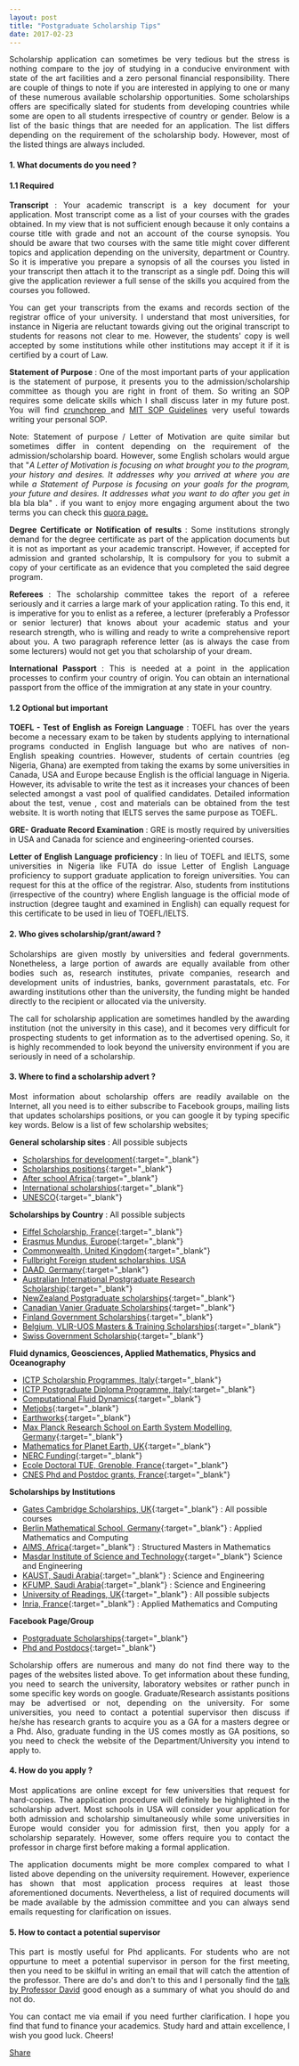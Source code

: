 ```yaml
---
layout: post
title: "Postgraduate Scholarship Tips"
date: 2017-02-23
---
```


<div id="fb-root"></div>
<script>(function(d, s, id) {
var js, fjs = d.getElementsByTagName(s)[0];
if (d.getElementById(id)) return;
js = d.createElement(s); js.id = id;
js.src = "//connect.facebook.net/en_US/sdk.js#xfbml=1&version=v2.8";
fjs.parentNode.insertBefore(js, fjs);
}(document, 'script', 'facebook-jssdk'));</script>

<p style='text-align: justify;'>
Scholarship application can sometimes be very tedious but the stress is nothing compare to the joy of studying in a conducive environment with state of the art facilities and a zero personal financial responsibility. There are couple of things to note if you are interested in applying to one or many of these numerous available scholarship opportunities. Some scholarships offers are specifically slated for students from developing countries while some are  open to all students irrespective of country or gender. Below is a list of the basic things that are needed for an application. The list differs depending on the requirement of the scholarship body. However, most of the listed things are always included. </p>

#### 1. What documents do you need ?

#### 1.1 Required

<p style='text-align: justify;'>
<b>Transcript </b>: Your academic transcript is a key document for your application. Most transcript come as a list of your courses with the grades obtained. In my view that is not sufficient enough because it only contains a course title with grade and not an account of the course synopsis. You should be aware that two courses with the same title might cover different topics and application depending on the university, department or Country. So it is imperative you prepare a synopsis of all the courses you listed in your transcript then attach it to the transcript as a single pdf. Doing this will give the application reviewer a full sense of the skills you acquired from the courses you followed.</p>

<p style='text-align: justify;'>
You can get your transcripts from the exams and records section of the registrar office of your university. I understand that most universities, for instance in Nigeria are reluctant towards giving out the original transcript to students for reasons not clear to me. However, the students' copy is well accepted by some institutions while other institutions may accept it if it is certified by a court of Law.</p>

<p style='text-align: justify;'>
<b>Statement of Purpose </b>: One of the most important parts of your application is the statement of purpose, it presents you to the admission/scholarship committee as though you are right in front of them. So writing an SOP requires some delicate skills which I shall discuss later in my future post. You will find <a href="https://crunchprep.com/gre/2014/powerful-statement-of-purpose" target="_blank"> crunchprep </a> and <a href="http://web.mit.edu/msrp/myMSRP/docs/Statement%20of%20purpose%20guidelines.pdf" target="_blank"> MIT SOP Guidelines</a> very useful towards writing your personal SOP.</p>

<p style='text-align: justify;'>
Note: Statement of purpose / Letter of Motivation are quite similar but sometimes differ in content depending on the requirement of the admission/scholarship board. However, some English scholars would argue that "<i>A Letter of Motivation is focusing on what brought you to the program, your history and desires. It addresses why you arrived at where you are </i> while <i> a Statement of Purpose is focusing on your goals for the program, your future and desires. It addresses what you want to do after you get in </i> bla bla bla" . if you want to enjoy more engaging argument about the two terms you can check this <a href="https://www.quora.com/What-is-the-difference-LOM-Letter-of-Motivation-and-SOP-Statement-of-Purpose" target="_blank"> quora page. </a> </p>

<p style='text-align: justify;'>
<b>Degree Certificate or Notification of results </b>: Some institutions strongly demand for the degree certificate as part of the application documents but it is not as important as your academic transcript. However, if accepted for admission and granted scholarship, It is compulsory for you to submit a copy of your certificate as an evidence that you completed the said degree program.</p>


<p style='text-align: justify;'>
<b>Referees </b>: The scholarship committee takes the report of a referee seriously and it carries a large mark of your application rating. To this end, it is imperative for you to enlist as a referee, a lecturer (preferably a Professor or senior lecturer) that knows about your academic status and your research strength, who is willing and ready to write a comprehensive report about you. A two paragraph reference letter (as is always the case from some lecturers) would not get you that scholarship of your dream.</p>

<p style='text-align: justify;'>
<b>International Passport </b>: This is needed at a point in the application processes to confirm your country of origin. You can obtain an international passport from the office of the immigration at any state in your country.</p>


#### 1.2 Optional but important

<p style='text-align: justify;'>
<b>TOEFL - Test of English as Foreign Language</b> : TOEFL has over the years become a necessary exam to be taken by students applying to international programs conducted in English language but who are natives of non-English speaking countries. However, students of certain countries (eg Nigeria, Ghana) are exempted from taking the exams by some universities in Canada, USA and Europe because English is the official language in Nigeria. However, its advisable to write the test as it increases your chances of been selected amongst a vast pool of qualified candidates. Detailed information about the test, venue , cost and materials can be obtained from the test website. It is worth noting that IELTS serves the same purpose as TOEFL.</p>

<p style='text-align: justify;'>
<b>GRE- Graduate Record Examination </b>: GRE is mostly required by universities in USA and Canada for science and engineering-oriented courses.</p>

<p style='text-align: justify;'>
<b>Letter of English Language proficiency </b>: In lieu of TOEFL and IELTS, some universities in Nigeria like FUTA do issue Letter of English Language proficiency to support graduate application to foreign universities. You can request for this at the office of the registrar. Also, students from institutions (irrespective of the country) where English language is the official mode of instruction (degree taught and examined in English) can equally request for this certificate to be used in lieu of TOEFL/IELTS. </p>


#### 2. Who gives scholarship/grant/award ?
<p style='text-align: justify;'>
Scholarships are given mostly by universities and federal governments. Nonetheless, a large portion of awards are equally available from other bodies such as, research institutes, private companies, research and development units of industries, banks, government parastatals, etc. For awarding institutions other than the university, the funding might be handed directly to the recipient or allocated via the university. </p>

<p style='text-align: justify;'>
The call for scholarship application are sometimes handled by the awarding institution (not the university in this case), and it becomes very difficult for prospecting students to get information as to the advertised opening. So, it is highly recommended to look beyond the university environment if you are seriously in need of a scholarship.   </p>


#### 3. Where to find a scholarship advert ?

<p style='text-align: justify;'>
Most information about scholarship offers are readily available on the Internet, all you need is to either subscribe to Facebook groups, mailing lists that updates scholarships positions, or you can google it by typing specific key words. Below is a list of few scholarship websites;</p>

**General scholarship sites** : All possible subjects <br>
- [Scholarships for development](http://www.scholars4dev.com/){:target="_blank"} <br>
- [Scholarships positions](http://scholarship-positions.com/){:target="_blank"} <br>
- [After school Africa](http://www.afterschoolafrica.com/){:target="_blank"}<br>
- [International scholarships](http://www.internationalscholarships.com/){:target="_blank"}  <br>
- [UNESCO](https://www.unesco-ihe.org/fellowships){:target="_blank"}  <br>

**Scholarships by Country** : All possible subjects <br>
- [Eiffel Scholarship, France](http://www.campusfrance.org/fr/node/175673){:target="_blank"} <br>
- [Erasmus Mundus, Europe](https://eacea.ec.europa.eu/erasmus-plus/library/catalogue_en){:target="_blank"}<br>
- [Commonwealth, United Kingdom](http://cscuk.dfid.gov.uk/apply/scholarships-developing-cw/){:target="_blank"} <br>
- [Fullbright Foreign student scholarships, USA](http://foreign.fulbrightonline.org/about/foreign-fulbright) <br>
- [DAAD, Germany](https://www.daad.org/en/){:target="_blank"} <br>
- [Australian International Postgraduate Research Scholarship](https://www.education.gov.au/international-postgraduate-research-scholarships){:target="_blank"} <br>
- [NewZealand Postgraduate scholarships](http://www.universitiesnz.ac.nz/scholarships/postgraduate){:target="_blank"} <br>
- [Canadian Vanier Graduate Scholarships](http://www.vanier.gc.ca/en/home-accueil.html){:target="_blank"}<br>
- [Finland Government Scholarships](http://www.studyinfinland.fi/home){:target="_blank"}<br>
- [Belgium, VLIR-UOS Masters & Training Scholarships](http://www.vliruos.be/){:target="_blank"}<br>
- [Swiss Government Scholarship](https://www.sbfi.admin.ch/sbfi/en/home/topics/swiss-education-area/scholarships-and-grants.html){:target="_blank"}


**Fluid dynamics, Geosciences, Applied Mathematics, Physics and Oceanography**<br>
- [ICTP Scholarship Programmes, Italy](https://www.ictp.it/programmes.aspx){:target="_blank"} <br>
- [ICTP Postgraduate Diploma Programme, Italy](http://diploma.ictp.it/application-and-admission.aspx){:target="_blank"} <br>
- [Computational Fluid Dynamics](http://www.cfd-online.com/Jobs/listjobs.php?category=PhD%20Studentship){:target="_blank"}<br>
- [Metjobs](http://www.met.rdg.ac.uk/~brugge/jobsites.html){:target="_blank"} <br>
- [Earthworks](http://www.earthworks-jobs.com){:target="_blank"} <br>
- [Max Planck Research School on Earth System Modelling, Germany](http://www.mpimet.mpg.de/en/science/imprs-esm/){:target="_blank"} <br>
- [Mathematics for Planet Earth, UK](http://mpecdt.org/){:target="_blank"} <br>
- [NERC Funding](http://www.met.reading.ac.uk/nercdtp/home/){:target="_blank"}<br>
- [Ecole Doctoral TUE, Grenoble, France](http://ed-tue.osug.fr/){:target="_blank"} <br>
- [CNES Phd and Postdoc grants, France](https://cnes.fr/en/web/CNES-en/7430-research-grants.php){:target="_blank"} <br>


**Scholarships by Institutions**<br>
- [Gates Cambridge Scholarships, UK](https://www.gatescambridge.org){:target="_blank"}  : All possible courses <br>
- [Berlin Mathematical School, Germany](https://www.math-berlin.de/){:target="_blank"} : Applied Mathematics and Computing <br>
- [AIMS, Africa](https://www.nexteinstein.org/){:target="_blank"} : Structured Masters in Mathematics<br>
- [Masdar Institute of Science and Technology](https://www.masdar.ac.ae){:target="_blank"} Science and Engineering<br>
- [KAUST, Saudi Arabia](https://www.kaust.edu.sa/en/study/applying-to-kaust){:target="_blank"}  : Science and Engineering <br>
- [KFUMP, Saudi Arabia](http://www.kfupm.edu.sa/deanships/DGS/Pages/preonline_programs.aspx){:target="_blank"}  : Science and Engineering<br>
- [University of Readings, UK](http://www.reading.ac.uk/graduateschool/prospectivestudents/gs-internationalstudentships.aspx){:target="_blank"} : All possible subjects<br>
- [Inria, France](https://www.inria.fr/en/institute/recruitment/offers/phd/phd-positions){:target="_blank"} : Applied Mathematics and Computing<br>

**Facebook Page/Group**<br>
- [Postgraduate Scholarships](https://www.facebook.com/postgradscholar/){:target="_blank"}<br>
- [Phd and Postdocs](https://www.facebook.com/groups/143733582342736/){:target="_blank"}<br>

<p style='text-align: justify;'>
Scholarship offers are numerous and many do not find there way to the pages of the websites listed above. To get information about these funding, you need to search the university, laboratory websites or rather punch in some specific key words on google. Graduate/Research assistants positions may be advertised or not, depending on the university. For some universities, you need to contact a potential supervisor then discuss if he/she has research grants to acquire you as a GA for a masters degree or a Phd. Also, graduate funding in the US comes mostly as GA positions, so you need to check the website of the Department/University you intend to apply to.</p>

#### 4. How do you apply ?

<p style='text-align: justify;'>
Most applications are online except for few universities that request for hard-copies. The application procedure will definitely be highlighted in the scholarship advert. Most schools in USA will consider your application for both admission and scholarship simultaneously while some universities in Europe would consider you for admission first, then you apply for a scholarship separately. However, some offers require you to contact the professor in charge first before making a formal application.</p>

<p style='text-align: justify;'>
The application documents might be more complex compared to what I listed above depending on the university requirement. However, experience has shown that most application process requires at least those aforementioned documents. Nevertheless, a list of required documents will be made available by the admission committee and you can always send emails requesting for clarification on issues.</p>

#### 5. How to contact a potential supervisor
<p style='text-align: justify;'>
This part is mostly useful for Phd applicants. For students who are not oppurtune to meet a potential supervisor in person for the first meeting, then you need to be skilful in writing an email that will catch the attention of the professor. There are do's and don't to this and I personally find the <a href="http://www.cs.virginia.edu/~evans/advice/prospective.html" target="_blank"> talk by Professor David</a> good enough as a summary of what you should do and not do. </p>


<p style='text-align: justify;'>
You can contact me via email if you need further clarification. I hope you find that fund to finance your academics. Study hard and attain excellence, I wish you good luck. Cheers!
</p>

<div class="fb-share-button" data-href="https://adeajayi-kunle.github.io/2017/02/23/scholarship-tips/" data-layout="button_count" data-size="large" data-mobile-iframe="true"><a class="fb-xfbml-parse-ignore" target="_blank" href="https://www.facebook.com/sharer/sharer.php?u=https%3A%2F%2Fadeajayi-kunle.github.io%2F2017%2F02%2F23%2Fscholarship-tips%2F&amp;src=sdkpreparse">Share</a></div>
<div class="fb-like" data-href="https://adeajayi-kunle.github.io/2017/02/23/scholarship-tips/" data-layout="standard" data-action="like" data-size="large" data-show-faces="false" data-share="false"></div>

<p></p>

<div class="fb-comments" data-href="https://adeajayi-kunle.github.io/2017/02/23/scholarship-tips/" data-numposts="5"></div>
